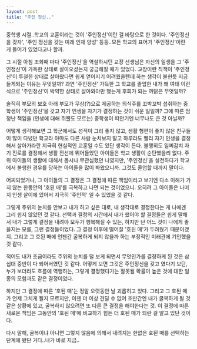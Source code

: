 ```yaml
---
layout: post
title: "주인 정신.."
---
```


중학생 시절..학교의 교훈이라는 것이 '주인정신'이란 걸 바탕으로 한 것이다. '주인정신을 갖자', '주인 정신을 갖는 미래 인재 양성' 등등..모든 학교의 표어가 '주인정신'이란 게 들어가 있었다고나 할까.

그 시절 아침 조회때 마다 '주인정신'을 역설하시던 교장 선생님은 자신의 일생을 그 '주인정신'이 가득한 상태로 살아오셨는지 궁금해질 때가 있었다. 교장이란 직책이 '주인정신'이 투철한 상태로 살아왔다면 쉽게 얻어지기 어려웠을텐데 하는 생각이 불현듯 지금 들게되는 이유는 무엇일까? 과연 '주인정신' 가득한 그 학교를 졸업한 내가 왜 여태 이런 식으로 '주인정신'이 박약한 상태로 살아와야만 했는게 후회가 되는 까닭은 무엇일까?

솔직히 부모의 보호 아래 부모가 무상(?)으로 제공하는 의식주를 꼬박꼬박 섭취하는 중학생이 '주인정신'을 갖고 자기 인생을 자기가 결정하는 것이 쉬운 일일까? 그에 따른 엄청난 책임을 (인생에 대해 쥐뿔도 모르는) 중학생이 떠안기엔 너무나도 큰 것 아닐까? 

어떻게 생각해보면 그 학군에서도 성적이 그리 좋지 않고, 생활 형편이 좋지 않은 친구들이 많이 다녔던 학교라 아마도 다른 사람 눈치보지 말고 하루라도 빨리 자기 인생을 결정해서 살아가라란 지극히 현실적인 교훈일 수도 있단 생각이 든다. 불행히도 일찌감치 자기 진로를 결정해서 생활 전선에 뛰어들었던 아이들은 학교 생활이 순탄했을리 없다. 주위 아이들의 생활에 대해서 몹시나 무관심했던 나였지만, '주인정신'을 실천하다가 학교에서 불행한 경우를 당하는 아이들을 많이 봐왔으니까. 그것도 졸업할 때까지 말이다.

어찌되었거나, 그 아이들의 그 결정은 그 결정에 따른 책임이라고 보기엔 다소 이해가 가지 않는 한동안의 '호된 매'를 극복하고 나면 되는 것이었으니. 오히려 그 아이들은 나머지 인생 살이에 있어서 지극히 '주인적' 일 수 있었을 것 같다.

그렇게 주위의 눈치를 안보고 내가 하고 싶은 대로, 내 생각대로 결정한다는 게 나에겐 그리 쉽지 않았던 것 같다. 선택과 결정의 시간에서 내가 했어야 할 결정들은 쉽게 말해서 내가 그렇게 결정을 내려야 모두가 행복해질 수 있는, 하지만 난 어느 것이 나에게 좋을지는 모를, 그런 결정들이었다. 그 결정 이후에 떨어질 '호된 매'가 두려웠기 때문이겠지. 그리고 그 호된 매에 언젠간 굴복하게 되지 않을까 하는 부정적인 미래관에 기인했을 것 같다.

적어도 내가 조금이라도 주위의 눈치를 덜 보게 되면서 무엇인가를 결정하게 된 것은 삼십대 중반이 다 되어서였던 것 같다. 어떻게 보면 그것은 주인정신을 갖고 였다기 보단, 누가 보더라도 흐름에 역행하는, 그렇게 결정했다가는 잘못될 확률이 높은 것에 대한 일종의 모험과도 같은 결정이었다.

하지만 그 결정에 따른 '호된 매'는 정말 오랫동안 날 괴롭히고 있다. 그리고 그 호된 매가 언제 그치게 될지 모르지만, 이젠 더 이상 견딜 수 없어 조만간엔 내가 굴복하게 될 것 같은 상황에 있고, 굴복하지 않으려면 또 다른 큰 결정을 해야한다는 것. 이 결정에 따른 새로운 책임은 그동안의 '호된 매'에 비교하기 힘든 더 호된 매가 되란 걸 알고 있단 것이다.

다시 말해, 굴복이냐 아니면 그렇지 않음에 의해서 내려지는 한없은 호된 매를 선택하는 단계에 왔단 거다..내가 바로 지금..


